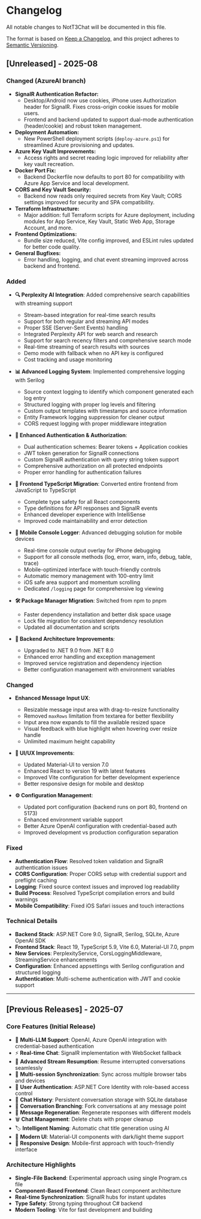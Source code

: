 # Changelog

All notable changes to NotT3Chat will be documented in this file.

The format is based on [Keep a Changelog](https://keepachangelog.com/en/1.0.0/),
and this project adheres to [Semantic Versioning](https://semver.org/spec/v2.0.0.html).


## [Unreleased] - 2025-08

### Changed (AzureAI branch)

- **SignalR Authentication Refactor:**
  - Desktop/Android now use cookies, iPhone uses Authorization header for SignalR. Fixes cross-origin cookie issues for mobile users.
  - Frontend and backend updated to support dual-mode authentication (header/cookie) and robust token management.
- **Deployment Automation:**
  - New PowerShell deployment scripts (`deploy-azure.ps1`) for streamlined Azure provisioning and updates.
- **Azure Key Vault Improvements:**
  - Access rights and secret reading logic improved for reliability after key vault recreation.
- **Docker Port Fix:**
  - Backend Dockerfile now defaults to port 80 for compatibility with Azure App Service and local development.
- **CORS and Key Vault Security:**
  - Backend now reads only required secrets from Key Vault; CORS settings improved for security and SPA compatibility.
- **Terraform Infrastructure:**
  - Major addition: full Terraform scripts for Azure deployment, including modules for App Service, Key Vault, Static Web App, Storage Account, and more.
- **Frontend Optimizations:**
  - Bundle size reduced, Vite config improved, and ESLint rules updated for better code quality.
- **General Bugfixes:**
  - Error handling, logging, and chat event streaming improved across backend and frontend.

### Added
- **🔍 Perplexity AI Integration**: Added comprehensive search capabilities with streaming support
  - Stream-based integration for real-time search results
  - Support for both regular and streaming API modes
  - Proper SSE (Server-Sent Events) handling
  - Integrated Perplexity API for web search and research
  - Support for search recency filters and comprehensive search mode
  - Real-time streaming of search results with sources
  - Demo mode with fallback when no API key is configured
  - Cost tracking and usage monitoring

- **📊 Advanced Logging System**: Implemented comprehensive logging with Serilog
  - Source context logging to identify which component generated each log entry
  - Structured logging with proper log levels and filtering
  - Custom output templates with timestamps and source information
  - Entity Framework logging suppression for cleaner output
  - CORS request logging with proper middleware integration

- **🎯 Enhanced Authentication & Authorization**:
  - Dual authentication schemes: Bearer tokens + Application cookies
  - JWT token generation for SignalR connections
  - Custom SignalR authentication with query string token support
  - Comprehensive authorization on all protected endpoints
  - Proper error handling for authentication failures

- **🔄 Frontend TypeScript Migration**: Converted entire frontend from JavaScript to TypeScript
  - Complete type safety for all React components
  - Type definitions for API responses and SignalR events
  - Enhanced developer experience with IntelliSense
  - Improved code maintainability and error detection

- **📱 Mobile Console Logger**: Advanced debugging solution for mobile devices
  - Real-time console output overlay for iPhone debugging
  - Support for all console methods (log, error, warn, info, debug, table, trace)
  - Mobile-optimized interface with touch-friendly controls
  - Automatic memory management with 100-entry limit
  - iOS safe area support and momentum scrolling
  - Dedicated `/logging` page for comprehensive log viewing

- **🛠️ Package Manager Migration**: Switched from npm to pnpm
  - Faster dependency installation and better disk space usage
  - Lock file migration for consistent dependency resolution
  - Updated all documentation and scripts

- **🔧 Backend Architecture Improvements**:
  - Upgraded to .NET 9.0 from .NET 8.0
  - Enhanced error handling and exception management
  - Improved service registration and dependency injection
  - Better configuration management with environment variables

### Changed
- **Enhanced Message Input UX**: 
  - Resizable message input area with drag-to-resize functionality
  - Removed `maxRows` limitation from textarea for better flexibility
  - Input area now expands to fill the available resized space
  - Visual feedback with blue highlight when hovering over resize handle
  - Unlimited maximum height capability

- **🎨 UI/UX Improvements**:
  - Updated Material-UI to version 7.0
  - Enhanced React to version 19 with latest features
  - Improved Vite configuration for better development experience
  - Better responsive design for mobile and desktop

- **⚙️ Configuration Management**:
  - Updated port configuration (backend runs on port 80, frontend on 5173)
  - Enhanced environment variable support
  - Better Azure OpenAI configuration with credential-based auth
  - Improved development vs production configuration separation

### Fixed
- **Authentication Flow**: Resolved token validation and SignalR authentication issues
- **CORS Configuration**: Proper CORS setup with credential support and preflight caching
- **Logging**: Fixed source context issues and improved log readability
- **Build Process**: Resolved TypeScript compilation errors and build warnings
- **Mobile Compatibility**: Fixed iOS Safari issues and touch interactions

### Technical Details
- **Backend Stack**: ASP.NET Core 9.0, SignalR, Serilog, SQLite, Azure OpenAI SDK
- **Frontend Stack**: React 19, TypeScript 5.9, Vite 6.0, Material-UI 7.0, pnpm
- **New Services**: PerplexityService, CorsLoggingMiddleware, StreamingService enhancements
- **Configuration**: Enhanced appsettings with Serilog configuration and structured logging
- **Authentication**: Multi-scheme authentication with JWT and cookie support

---

## [Previous Releases] - 2025-07

### Core Features (Initial Release)
- 🤖 **Multi-LLM Support**: OpenAI, Azure OpenAI integration with credential-based authentication
- ⚡ **Real-time Chat**: SignalR implementation with WebSocket fallback
- 🔄 **Advanced Stream Resumption**: Resume interrupted conversations seamlessly
- 🤝 **Multi-session Synchronization**: Sync across multiple browser tabs and devices
- 🔐 **User Authentication**: ASP.NET Core Identity with role-based access control
- 📜 **Chat History**: Persistent conversation storage with SQLite database
- 🔀 **Conversation Branching**: Fork conversations at any message point
- 🔄 **Message Regeneration**: Regenerate responses with different models
- 🗑️ **Chat Management**: Delete chats with proper cleanup
- 🏷️ **Intelligent Naming**: Automatic chat title generation using AI
- 🎨 **Modern UI**: Material-UI components with dark/light theme support
- 📱 **Responsive Design**: Mobile-first approach with touch-friendly interface

### Architecture Highlights
- **Single-File Backend**: Experimental approach using single Program.cs file
- **Component-Based Frontend**: Clean React component architecture
- **Real-time Synchronization**: SignalR hubs for instant updates
- **Type Safety**: Strong typing throughout C# backend
- **Modern Tooling**: Vite for fast development and building
